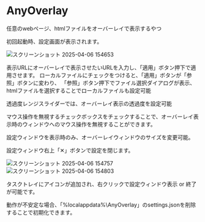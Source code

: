 # AnyOverlay
任意のwebページ、htmlファイルをオーバーレイで表示するやつ

初回起動時、設定画面が表示されます。

![スクリーンショット 2025-04-06 154653](https://github.com/user-attachments/assets/00f80d6d-0e11-4e6e-a9d0-7a8bc24b73ea)


表示URLにオーバーレイで表示させたいURLを入力し、「適用」ボタン押下で適用させます。
ローカルファイルにチェックをつけると、「適用」ボタンが「参照」ボタンに変わり、
「参照」ボタン押下でファイル選択ダイアログが表示、htmlファイルを選択することでローカルファイルも設定可能

透過度レンジスライダーでは、オーバーレイ表示の透過度を設定可能

マウス操作を無視するチェックボックスをチェックすることで、オーバーレイ表示時のウィンドウへのマウス操作を無視することができます。

設定ウィンドウを表示時のみ、オーバーレイウィンドウのサイズを変更可能。

設定ウィンドウ右上「✕」ボタンで設定を閉じます。


![スクリーンショット 2025-04-06 154757](https://github.com/user-attachments/assets/3b5dcd14-7de7-485b-8a3e-3460253494ed)
![スクリーンショット 2025-04-06 154803](https://github.com/user-attachments/assets/f5809255-bf20-4a14-b41d-d91b241639c0)

タスクトレイにアイコンが追加され、右クリックで設定ウィンドウ表示 or 終了が可能です。

動作が不安定な場合、「%localappdata%\AnyOverlay」のsettings.jsonを削除することで初期化できます。
